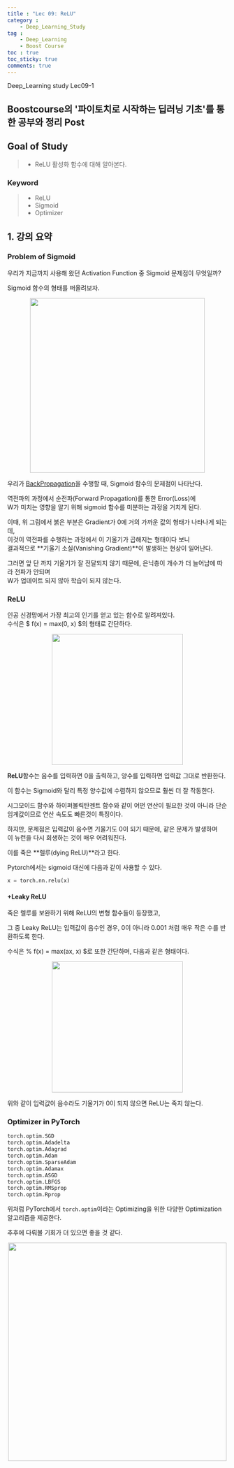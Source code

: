 ```yaml
---
title : "Lec 09: ReLU"
category :
    - Deep_Learning_Study
tag :
    - Deep_Learning
    - Boost Course
toc : true
toc_sticky: true
comments: true
---
```


Deep_Learning study Lec09-1  

## Boostcourse의 '파이토치로 시작하는 딥러닝 기초'를 통한 공부와 정리 Post    

## Goal of Study  
> - ReLU 활성화 함수에 대해 알아본다. 

### Keyword
> - ReLU  
> - Sigmoid  
> - Optimizer   

## 1. 강의 요약  
### Problem of Sigmoid  
우리가 지금까지 사용해 왔던 Activation Function 중 Sigmoid 문제점이 무엇일까?  

Sigmoid 함수의 형태를 떠올려보자.  
<p align="center"><img src="https://user-images.githubusercontent.com/72693388/127188269-8af0336a-4b5c-4a56-9f2d-8d4e0085f4a1.png" width = "400" ></p>  

우리가 [BackPropagation](https://lee-jaewon.github.io/deep_learning_study/Lec08/)을 수행할 때, Sigmoid 함수의 문제점이 나타난다.  

역전파의 과정에서 순전파(Forward Propagation)를 통한 Error(Loss)에  
W가 미치는 영향을 알기 위해 sigmoid 함수를 미분하는 과정을 거치게 된다.    

이때, 위 그림에서 붉은 부분은 Gradient가 0에 거의 가까운 값의 형태가 나타나게 되는데,  
이것이 역전파를 수행하는 과정에서 이 기울기가 곱해지는 형태이다 보니  
결과적으로 **기울기 소실(Vanishing Gradient)**이 발생하는 현상이 일어난다.  

그러면 앞 단 까지 기울기가 잘 전달되지 않기 때문에, 은닉층이 개수가 더 늘어남에 따라 전파가 안되며  
W가 업데이트 되지 않아 학습이 되지 않는다.  

### ReLU
인공 신경망에서 가장 최고의 인기를 얻고 있는 함수로 알려져있다.  
수식은 $ f(x) = max(0, x) $의 형태로 간단하다. 

<p align="center"><img src="https://user-images.githubusercontent.com/72693388/127190257-2836e5c2-933d-4b22-9e3f-c7367e569998.png" width = "300" ></p>  

**ReLU**함수는 음수를 입력하면 0을 출력하고, 양수를 입력하면 입력값 그대로 반환한다. 

이 함수는 Sigmoid와 달리 특정 양수값에 수렴하지 않으므로 훨씬 더 잘 작동한다.

시그모이드 함수와 하이퍼볼릭탄젠트 함수와 같이 어떤 연산이 필요한 것이 아니라 단순 임계값이므로 연산 속도도 빠른것이 특징이다.

하지만, 문제점은 입력값이 음수면 기울기도 0이 되기 때문에, 같은 문제가 발생하며  
이 뉴런을 다시 회생하는 것이 매우 어려워진다.  

이를 죽은 **렐루(dying ReLU)**라고 한다.  

Pytorch에서는 sigmoid 대신에 다음과 같이 사용할 수 있다.  
```python
x = torch.nn.relu(x)
```

#### +Leaky ReLU
죽은 렐루를 보완하기 위해 ReLU의 변형 함수들이 등장했고,

그 중 Leaky ReLU는 입력값이 음수인 경우, 0이 아니라 0.001 처럼 매우 작은 수를 반환하도록 한다.

수식은 % f(x) = max(ax, x) $로 또한 간단하며, 다음과 같은 형태이다.  
<p align="center"><img src="https://user-images.githubusercontent.com/72693388/127191824-ca6ba827-0de4-4642-8298-e94c446a627c.png" width = "300" ></p>

위와 같이 입력값이 음수라도 기울기가 0이 되지 않으면 ReLU는 죽지 않는다.

### Optimizer in PyTorch
```python
torch.optim.SGD
torch.optim.Adadelta
torch.optim.Adagrad
torch.optim.Adam
torch.optim.SparseAdam
torch.optim.Adamax
torch.optim.ASGD
torch.optim.LBFGS
torch.optim.RMSprop
torch.optim.Rprop
```
 위처럼 PyTorch에서 `torch.optim`이라는 Optimizing을 위한 다양한 Optimization 알고리즘을 제공한다.  

추후에 다뤄볼 기회가 더 있으면 좋을 것 같다.

<p align="center"><img src="https://user-images.githubusercontent.com/72693388/127192605-8ed9e9f4-160f-4a28-a382-93637bde1fe1.png" width = "500" ></p>
